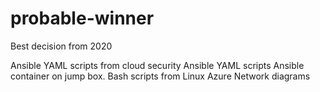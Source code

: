 # probable-winner
Best decision from 2020

Ansible YAML scripts from cloud security
Ansible YAML scripts Ansible container on jump box.
Bash scripts from Linux
Azure Network diagrams
